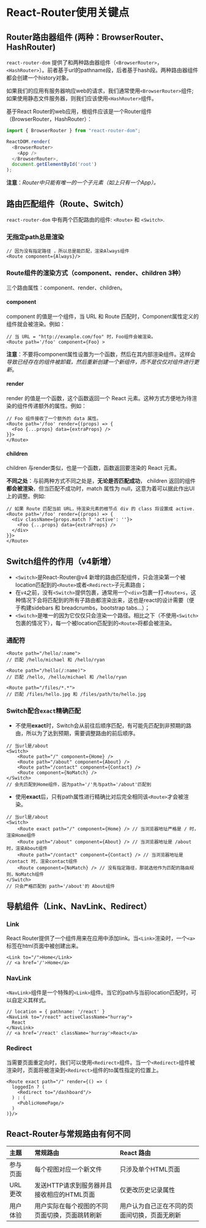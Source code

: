 # React-Router使用关键点

## Router路由器组件 (两种：BrowserRouter、HashRouter)
`react-router-dom` 提供了和两种路由器组件（`<BrowserRouter>`，`<HashRouter>`）。前者基于url的pathname段，后者基于hash段。两种路由器组件都会创建一个history对象。

如果我们的应用有服务器响应web的请求，我们通常使用`<BrowserRouter>`组件; 如果使用静态文件服务器，则我们应该使用`<HashRouter>`组件。

基于React Router的web应用，根组件应该是一个Router组件（BrowserRouter，HashRouter）：
```js
import { BrowserRouter } from "react-router-dom";

ReactDOM.render(
  <BrowserRouter>
    <App />
  </BrowserRouter>,
  document.getElementById('root')
);
```
**注意**：*Router中只能有唯一的一个子元素（如上只有一个App）。*

## 路由匹配组件（Route、Switch）

`react-router-dom` 中有两个匹配路由的组件: `<Route>` 和 `<Switch>`.

### 无指定path总是渲染
```tsx
// 因为没有指定路径 ，所以总是能匹配，渲染Always组件
<Route component={Always}/> 
```

### Route组件的渲染方式（component、render、children 3种）

三个路由属性：component、render、children。

#### component

component 的值是一个组件，当 URL 和 Route 匹配时，Component属性定义的组件就会被渲染。例如：
```tsx
// 当 URL = "http://example.com/foo" 时，Foo组件会被渲染。
<Route path='/foo' component={Foo} >
```

**注意**：不要将component属性设置为一个函数，然后在其内部渲染组件。这样会*导致已经存在的组件被卸载，然后重新创建一个新组件，而不是仅仅对组件进行更新*。

#### render
render 的值是一个函数，这个函数返回一个 React 元素。这种方式方便地为待渲染的组件传递额外的属性。例如：
```tsx
// Foo 组件接收了一个额外的 data 属性。
<Route path='/foo' render={(props) => {
  <Foo {...props} data={extraProps} />
}}>
</Route>
```

#### children
children 与render类似，也是一个函数，函数返回要渲染的 React 元素。

**不同之处**：与前两种方式不同之处是，**无论是否匹配成功**， children 返回的组件**都会被渲染**，但当匹配不成功时，match 属性为 null，这意为着可以据此作出UI上的调整。例如:
```tsx
// 如果 Route 匹配当前 URL，待渲染元素的根节点 div 的 class 将设置成 active.
<Route path='/foo' render={(props) => {
  <div className={props.match ? 'active': ''}>
    <Foo {...props} data={extraProps} />
  </div>
}}>
</Route>
```

## Switch组件的作用（v4新增）

- `<Switch>`是React-Router@v4 新增的路由匹配组件，只会渲染第一个被location匹配到的`<Route>`或者`<Redirect>`子元素路由；
- 在`v4`之前，没有`<Switch>`提供包裹，通常用一个`<div>`包裹一打`<Route>s`，这种情况下会将匹配到的所有子路由都渲染出来，这也是react的设计需要（便于构建sidebars 和 breadcrumbs，bootstrap tabs...）；
- `<Switch>`是唯一的因为它仅仅只会渲染一个路径。相比之下（不使用`<Switch>`包裹的情况下），每一个被location匹配到的`<Route>`将都会被渲染。

### 通配符
```tsx
<Route path="/hello/:name">
// 匹配 /hello/michael 和 /hello/ryan

<Route path="/hello(/:name)">
// 匹配 /hello, /hello/michael 和 /hello/ryan

<Route path="/files/*.*">
// 匹配 /files/hello.jpg 和 /files/path/to/hello.jpg
```

### Switch配合`exact`精确匹配
- 不使用**exact**时，Switch会从前往后顺序匹配，有可能先匹配到非预期的路由，所以为了达到预期，需要调整路由的前后顺序。
```tsx
// 当url是/about
<Switch>
    <Route path="/" component={Home} />
    <Route path="/about" component={About} />
    <Route path="/contact" component={Contact} />
    <Route component={NoMatch} />
</Switch>
// 会先匹配到Home组件，因为path='/'先与path='/about'匹配到
```
- 使用**exact**后，只有path属性进行精确比对后完全相同该`<Route>`才会被渲染。
```tsx
// 当url是/about
<Switch>
    <Route exact path="/" component={Home} /> // 当浏览器地址严格是 / 时，渲染Home组件
    <Route path="/about" component={About} /> // 当浏览器地址是 /about 时，渲染About组件
    <Route path="/contact" component={Contact} /> // 当浏览器地址是 /contact 时，渲染contact组件
    <Route component={NoMatch} /> // 没有指定路径，那就选他作为匹配的路由规则，NoMatch组件
</Switch>
// 只会严格匹配到 path='/about'的 About组件
```

## 导航组件（Link、NavLink、Redirect）

### Link
React Router提供了一个组件用来在应用中添加link。当`<Link>`渲染时，一个`<a>`标签在html页面中被创建出来。
```tsx
<Link to="/">Home</Link>
// <a href='/'>Home</a>
```

### NavLink
`<NavLink>`组件是一个特殊的`<Link>`组件。当它的path与当前location匹配时，可以自定义其样式。
```tsx
// location = { pathname: '/react' }
<NavLink to="/react" activeClassName="hurray">
  React
</NavLink>
// <a href='/react' className='hurray'>React</a>
```

### Redirect
当需要页面重定向时，我们可以使用`<Redirect>`组件。当一个`<Redirect>`组件被渲染时，页面将被渲染到`<Redirect>`组件的to属性指定的位置上。
```tsx
<Route exact path="/" render={() => (
  loggedIn ? (
    <Redirect to="/dashboard"/>
  ) : (
    <PublicHomePage/>
  )
)}/>
```

## React-Router与常规路由有何不同
主题    |   常规路由   |    React 路由
|:-------------|:-------------|:-----|
参与 页面  |每个视图对应一个新文件 |只涉及单个HTML页面
URL 更改    |发送HTTP请求到服务器并且接收相应的HTML页面    |仅更改历史记录属性
用户 体验    |用户实际在每个视图的不同页面切换，页面跳转刷新   |用户认为自己正在不同的页面间切换，页面无刷新

